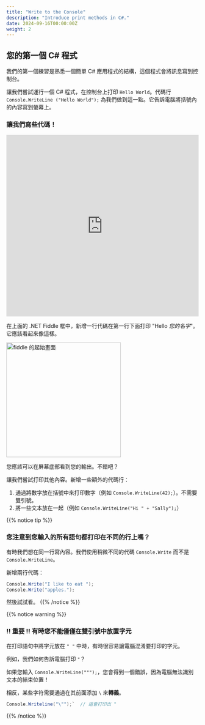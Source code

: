 ```yaml
---
title: "Write to the Console"
description: "Introduce print methods in C#."
date: 2024-09-16T00:00:00Z
weight: 2
---
```


## 您的第一個 C# 程式

我們的第一個練習是熟悉一個簡單 C# 應用程式的結構，這個程式會將訊息寫到控制台。

讓我們嘗試運行一個 C# 程式，在控制台上打印 `Hello World`。代碼行 `Console.WriteLine ("Hello World");` 為我們做到這一點。它告訴電腦將括號內的內容寫到螢幕上。

### 讓我們寫些代碼！

<iframe width="100%" height="475" src="https://dotnetfiddle.net/Widget/0g4Vu7" frameborder="0"></iframe>

在上面的 .NET Fiddle 框中，新增一行代碼在第一行下面打印 "Hello *您的名字*"。它應該看起來像這樣。

<img src="../images/Step1.png" height="300" alt="fiddle 的起始畫面" />

您應該可以在屏幕底部看到您的輸出。不錯吧？  

讓我們嘗試打印其他內容。新增一些額外的代碼行：
1. 通過將數字放在括號中來打印數字（例如 `Console.WriteLine(42);`）。不需要雙引號。
2. 將一些文本放在一起（例如 `Console.WriteLine("Hi " + "Sally");`）

{{% notice tip %}}
### 您注意到您輸入的所有語句都打印在不同的行上嗎？

有時我們想在同一行寫內容。我們使用稍微不同的代碼 `Console.Write` 而不是 `Console.WriteLine`。

新增兩行代碼：
```csharp
Console.Write("I like to eat ");
Console.Write("apples.");
```

然後試試看。
{{% /notice %}}

{{% notice warning %}}
### !! 重要 !! 有時您不能僅僅在雙引號中放置字元

在打印語句中將字元放在 `" "` 中時，有時很容易讓電腦混淆要打印的字元。

例如，我們如何告訴電腦打印 `"`？

如果您輸入 `Console.WriteLine(""");`，您會得到一個錯誤，因為電腦無法識別文本的結束位置！

相反，某些字符需要通過在其前面添加 `\` 來<b>轉義</b>。

```csharp
Console.Writeline("\"");`  // 這會打印出 "
```
{{% /notice %}}